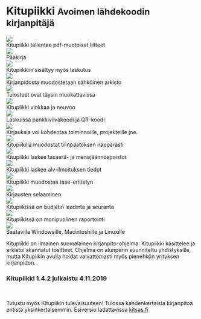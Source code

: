 # Kitupiikki <small>Avoimen lähdekoodin kirjanpitäjä</small>

<div class="karuselli">
 <div class="karusellissa fade">
  <img src="karuselli/1pdf.png">
  <div class="txt">Kitupiikki tallentaa pdf-muotoiset liitteet</div>
 </div>
 <div class="karusellissa fade">
  <img src="karuselli/2paakirja.png">
  <div class="txt">Pääkirja</div>
 </div>
 <div class="karusellissa fade">
  <img src="karuselli/3laskut.png">
  <div class="txt">Kitupiikkiin sisältyy myös laskutus</div>
 </div>
 <div class="karusellissa fade">
  <img src="karuselli/4arkisto.png">
  <div class="txt">Kirjanpidosta muodostetaan sähköinen arkisto</div>
 </div>
 <div class="karusellissa fade">
  <img src="karuselli/5raporttimuokkaus.png">
  <div class="txt">Tulosteet ovat täysin muokattavissa</div>
 </div>
 <div class="karusellissa fade">
  <img src="karuselli/6vinkki.png">
  <div class="txt">Kitupiikki vinkkaa ja neuvoo</div>
 </div>
 <div class="karusellissa fade">
  <img src="karuselli/7viivakoodi.png">
  <div class="txt">Laskuissa pankkiviivakoodi ja QR-koodi</div>
 </div>
 <div class="karusellissa fade">
  <img src="karuselli/8kohdennukset.png">
  <div class="txt">Kirjauksia voi kohdentaa toiminnoille, projekteille jne.</div>
 </div>
 <div class="karusellissa fade">
  <img src="karuselli/tilinpaatos.png">
  <div class="txt">Kitupiikillä muodostat tilinpäätöksen näppärästi</div>
 </div>
 <div class="karusellissa fade">
   <img src="karuselli/9poistot.png">
   <div class="txt">Kitupiikki laskee tasaerä- ja menojäännöspoistot</div>
 </div>
 <div class="karusellissa fade">
   <img src="karuselli/alv.png">
   <div class="txt">Kitupiikki laskee alv-ilmoituksen tiedot</div>
 </div>
 <div class="karusellissa fade">
   <img src="karuselli/taseerittely.png">
   <div class="txt">Kitupiikki muodostaa tase-erittelyn</div>
 </div>
 <div class="karusellissa fade">
   <img src="karuselli/selaus.png">
   <div class="txt">Kirjausten selaaminen</div>
 </div>  
 <div class="karusellissa fade">
   <img src="karuselli/budjetti.png">
   <div class="txt">Kitupiikissä on budjetin laadinta ja seuranta</div>
 </div>   
 <div class="karusellissa fade">
   <img src="karuselli/raportit.png">
   <div class="txt">Kitupiikissä on monipuolinen raportointi</div>
 </div>   
 <div class="karusellissa fade">
   <img src="karuselli/mac.png">
   <div class="txt">Saatavilla Windowsille, Macintoshille ja Linuxille</div>
 </div>     
</div>

<p class="intro">Kitupiikki on ilmainen suomalainen kirjanpito-ohjelma. Kitupiikki käsittelee ja arkistoi skannatut tositteet. Ohjelma on alunperin suunniteltu yhdistyksille, mutta Kitupiikin avulla hoidat vaivattomasti myös pienehkön yrityksen kirjanpidon.</p>

<div class="asennusinfo">
<h3>Kitupiikki 1.4.2 julkaistu 4.11.2019</h3>


<div class="asennuslaatikko">
<a href="asennus" style="color:white;"><span class="fa fa-download"></span> Lataa Kitupiikki <span class="fa fa-windows"></span> <span class="fa fa-linux"></span>  <span class="fa fa-apple"></span></a>
</div>
</div>

<p class="intro">Tutustu myös Kitupiikin tulevaisuuteen! Tulossa kahdenkertaista kirjanpitoa entistä yksinkertaisemmin. Esiversio ladattavissa <a href="https://kitsas.fi">kitsas.fi</a></p>


<script>
var slideIndex = Math.floor( Math.random() * document.getElementsByClassName("karusellissa").length );
showSlides();

function showSlides() {
    var i;
    var slides = document.getElementsByClassName("karusellissa");
    for (i = 0; i < slides.length; i++) {
        slides[i].style.display = "none";
    }

    slideIndex = slideIndex + 1;
    if( slideIndex >= slides.length)
      slideIndex = 0;

    slides[ slideIndex ].style.display = "block";
    setTimeout(showSlides, 5000); // Kuva vaihtuu muutaman sekunnin välein
}

</script>

<!-- Googlen jäsenneltyjen tietojen merkintäapurin luomat JSON-LD-merkinnät. -->
<script type="application/ld+json">
{
"@context" : "http://schema.org",
"@type" : "SoftwareApplication",
"name" : "Kitupiikki",
"image" : "https://kitupiikki.info/images/kitupiikkikannettava.png",
"url" : "https://kitupiikki.info",
"author" : {
"@type" : "Person",
"name" : "Arto Hyvättinen"
},
"downloadUrl" : "https://lataa.kitupiikki.info",
"operatingSystem" : "Windows,Linux,macOS",
"screenshot" : "https://kitupiikki.info/myllykirjaus.png",
"applicationCategory": "Office",
"applicationSubCategory": "Finance",
"inLanguage" : "fi",
"license" : "https://www.gnu.org/licenses/gpl-3.0.en.html",
"offers": {
"@type": "Offer",
"priceCurrency": "EUR",
"price": "0.00"
}

}

</script>
